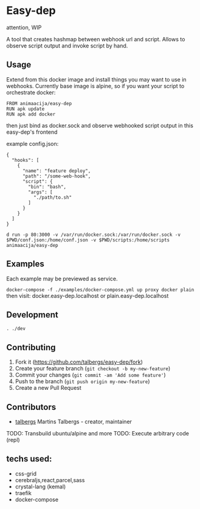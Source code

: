 # Easy-dep
attention, WIP

A tool that creates hashmap between webhook url and script.
Allows to observe script output and invoke script by hand.

## Usage
Extend from this docker image and install things you may want to use in webhooks.
Currently base image is alpine, so if you want your script to orchestrate docker:
```
FROM animaacija/easy-dep
RUN apk update
RUN apk add docker
```
then just bind as docker.sock and observe webhooked script output in this easy-dep's frontend

example config.json:
```
{
  "hooks": [
    {
      "name": "feature deploy",
      "path": "/some-web-hook",
      "script": {
        "bin": "bash",
        "args": [
          "./path/to.sh"
        ]
      }
    }
  ]
}
```
`d run -p 80:3000 -v /var/run/docker.sock:/var/run/docker.sock -v $PWD/conf.json:/home/conf.json -v $PWD/scripts:/home/scripts animaacija/easy-dep`

## Examples
Each example may be previewed as service.

`docker-compose -f ./examples/docker-compose.yml up proxy docker plain`
then visit: docker.easy-dep.localhost or plain.easy-dep.localhost

## Development
`. ./dev`

## Contributing

1. Fork it (<https://github.com/talbergs/easy-dep/fork>)
2. Create your feature branch (`git checkout -b my-new-feature`)
3. Commit your changes (`git commit -am 'Add some feature'`)
4. Push to the branch (`git push origin my-new-feature`)
5. Create a new Pull Request

## Contributors

- [talbergs](https://github.com/talbergs) Martins Talbergs - creator, maintainer

TODO: Transbuild ubuntu/alpine and more
TODO: Execute arbitrary code (repl)


## techs used:
 - css-grid
 - cerebraljs,react,parcel,sass
 - crystal-lang (kemal)
 - traefik
 - docker-compose


